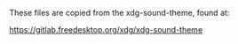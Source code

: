 These files are copied from the xdg-sound-theme, found at:

https://gitlab.freedesktop.org/xdg/xdg-sound-theme

